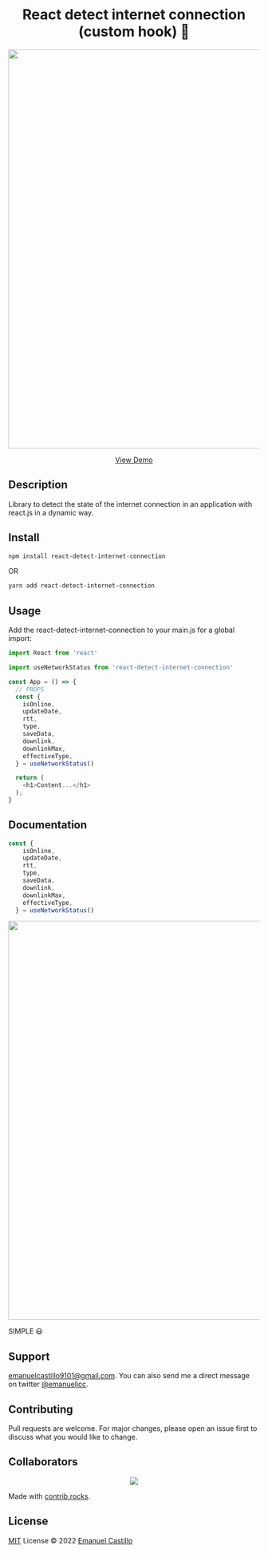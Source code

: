 <h1 align='center'>
  React detect internet connection (custom hook) 📶
</h1>

<p align='center'>
  <a href="https://emanueljcc.github.io/react-detect-internet-connection/" target="_blank">
    <img src="https://i.ibb.co/LYYmFv8/ezgif-1-b07b8de0a8.gif" width="800">
  </a>
</p>

<p align='center'>
  <a href="https://emanueljcc.github.io/react-detect-internet-connection/" target="_blank">
    View Demo
  </a>
</p>

## Description
Library to detect the state of the internet connection in an application with react.js in a dynamic way.

## Install

```bash
npm install react-detect-internet-connection
```
OR
```bash
yarn add react-detect-internet-connection
```

## Usage
Add the react-detect-internet-connection to your main.js for a global import:

```javascript
import React from 'react'

import useNetworkStatus from 'react-detect-internet-connection'

const App = () => {
  // PROPS
  const {
    isOnline,
    updateDate,
    rtt,
    type,
    saveData,
    downlink,
    downlinkMax,
    effectiveType,
  } = useNetworkStatus()

  return (
    <h1>Content...</h1>
  );
}
```

## Documentation

```javascript
const {
    isOnline,
    updateDate,
    rtt,
    type,
    saveData,
    downlink,
    downlinkMax,
    effectiveType,
  } = useNetworkStatus()
```

<p align='center'>
  <a href="https://emanueljcc.github.io/react-detect-internet-connection/" target="_blank">
    <img src="https://i.ibb.co/TTrMggn/Captura-de-Pantalla-2022-04-04-a-la-s-3-37-52-p-m.png" width="800">
  </a>
</p>

SIMPLE 😃

## Support
<a href="mailto:emanuelcastillo9101@gmail.com">emanuelcastillo9101@gmail.com</a>.
You can also send me a direct message on twitter
<a href="https://twitter.com/emanueljcc">@emanueljcc</a>.

## Contributing
Pull requests are welcome. For major changes, please open an issue first to discuss what you would like to change.

## Collaborators
<p align='center'>
  <a href="https://github.com/emanueljcc/react-detect-internet-connection/graphs/contributors">
    <img src="https://contrib.rocks/image?repo=emanueljcc/react-detect-internet-connection" />
  </a>
</p>

Made with [contrib.rocks](https://contrib.rocks).

## License
[MIT](https://choosealicense.com/licenses/mit/) License © 2022 [Emanuel Castillo](https://github.com/emanueljcc)
